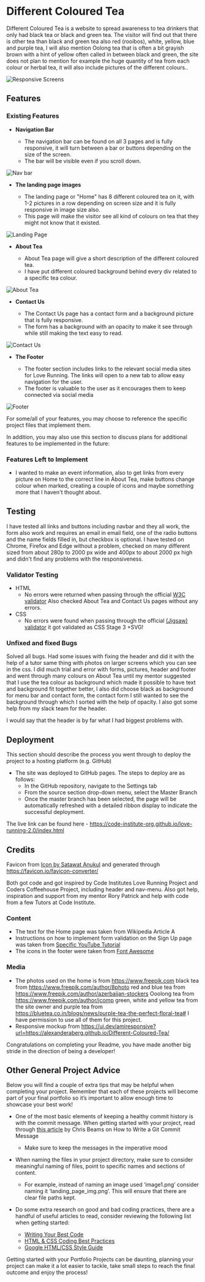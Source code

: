 # Different Coloured Tea

Different Coloured Tea is a website to spread awareness to tea drinkers that only had black tea or black and green tea.
The visitor will find out that there is other tea than black and green tea also red (rooibos), white, yellow, blue and purple tea, I will also mention Oolong tea that is often a bit grayish brown with a hint of yellow often called in between black and green, the site does not plan to mention for example the huge quantity of tea from each colour or herbal tea, it will also include pictures of the different colours..

<img src="assets/images/amiresponsive.png" alt="Responsive Screens">

## Features 

### Existing Features

- __Navigation Bar__

  - The navigation bar can be found on all 3 pages and is fully responsive, it will turn between a bar or buttons depending on the size of the screen.
  - The bar will be visible even if you scroll down. 

<img src="assets/images/navbar.png" alt="Nav bar">

- __The landing page images__

  - The landing page or "Home" has 8 different coloured tea on it, with 1-2 pictures in a row depending on screen size and it is fully responsive in image size also. 
  - This page will make the visitor see all kind of colours on tea that they might not know that it existed.

<img src="assets/images/landingpage.png" alt="Landing Page">

- __About Tea__

  - About Tea page will give a short description of the different coloured tea. 
  - I have put different coloured background behind every div related to a specific tea colour. 

<img src="assets/images/abouttea.png" alt="About Tea">

- __Contact Us__

  - The Contact Us page has a contact form and a background picture that is fully responsive. 
  - The form has a background with an opacity to make it see through while still making the text easy to read. 

<img src="assets/images/contactus.png" alt="Contact Us">

- __The Footer__ 

  - The footer section includes links to the relevant social media sites for Love Running. The links will open to a new tab to allow easy navigation for the user. 
  - The footer is valuable to the user as it encourages them to keep connected via social media

![Footer](https://github.com/lucyrush/readme-template/blob/master/media/love_running_footer.png)

For some/all of your features, you may choose to reference the specific project files that implement them.

In addition, you may also use this section to discuss plans for additional features to be implemented in the future:

### Features Left to Implement

- I wanted to make an event information, also to get links from every picture on Home to the correct line in About Tea, make buttons change colour when marked, creating a couple of icons and maybe something more that I haven't thought about.

## Testing 

I have tested all links and buttons including navbar and they all work, the form also work and requires an email in email field, one of the radio buttons and the name fields filled in, but checkbox is optional.
I have tested on Chrome, Firefox and Edge without a problem, checked on many different sized from about 280p to 2000 px wide and 400px to about 2000 px high and didn't find any problems with the responsiveness.


### Validator Testing 

- HTML
  - No errors were returned when passing through the official [W3C validator](https://alexanderaberg.github.io/Different-Coloured-Tea/index.html) Also checked About Tea and Contact Us pages without any errors.
- CSS
  - No errors were found when passing through the official [(Jigsaw) validator](https://jigsaw.w3.org/css-validator/validator?uri=https%3A%2F%2Falexanderaberg.github.io%2FDifferent-Coloured-Tea%2Findex.html&profile=css3svg&usermedium=all&warning=1&vextwarning=&lang=sv) it got validated as CSS Stage 3 +SVG!

### Unfixed and fixed Bugs

Solved all bugs.
Had some issues with fixing the header and did it with the help of a tutor same thing with photos on larger screens which you can see in the css.
I did much trial and error with forms, pictures, header and footer and went through many colours on About Tea until my mentor suggested that I use the tea colour as background which made it possible to have text and background fit together better, I also did choose black as background for menu bar and contact form, the contact form I still wanted to see the background through which I sorted with the help of opacity.
I also got some help from my slack team for the header.

I would say that the header is by far what I had biggest problems with.

## Deployment

This section should describe the process you went through to deploy the project to a hosting platform (e.g. GitHub) 

- The site was deployed to GitHub pages. The steps to deploy are as follows: 
  - In the GitHub repository, navigate to the Settings tab 
  - From the source section drop-down menu, select the Master Branch
  - Once the master branch has been selected, the page will be automatically refreshed with a detailed ribbon display to indicate the successful deployment. 

The live link can be found here - https://code-institute-org.github.io/love-running-2.0/index.html 


## Credits 

Favicon from  <a href="https://www.freepik.com/icon/herbal-tea_10812632#fromView=search&page=1&position=54&uuid=24e50b5d-d56e-4b71-a971-f5a242ddc937">Icon by Satawat Anukul</a> and generated through https://favicon.io/favicon-converter/ 

Both got code and got inspired by Code Institutes Love Running Project and Coders Coffeehouse Project, including header and nav-menu.
Also got help, inspiration and support from my mentor Rory Patrick and help with code from a few Tutors at Code Institute.

### Content 

- The text for the Home page was taken from Wikipedia Article A
- Instructions on how to implement form validation on the Sign Up page was taken from [Specific YouTube Tutorial](https://www.youtube.com/)
- The icons in the footer were taken from [Font Awesome](https://fontawesome.com/)

### Media

- The photos used on the home is from https://www.freepik.com black tea from https://www.freepik.com/author/8photo red and blue tea from https://www.freepik.com/author/azerbaijan-stockers Ooolong tea from https://www.freepik.com/author/jcomp green, white and yellow tea from the site owner and purple tea from https://bluetea.co.in/blogs/news/purple-tea-the-perfect-floral-tea# I have permission to use all of them for this project.
- Responsive mockup from https://ui.dev/amiresponsive?url=https://alexanderaberg.github.io/Different-Coloured-Tea/ 

Congratulations on completing your Readme, you have made another big stride in the direction of being a developer! 

## Other General Project Advice

Below you will find a couple of extra tips that may be helpful when completing your project. Remember that each of these projects will become part of your final portfolio so it’s important to allow enough time to showcase your best work! 

- One of the most basic elements of keeping a healthy commit history is with the commit message. When getting started with your project, read through [this article](https://chris.beams.io/posts/git-commit/) by Chris Beams on How to Write  a Git Commit Message 
  - Make sure to keep the messages in the imperative mood 

- When naming the files in your project directory, make sure to consider meaningful naming of files, point to specific names and sections of content.
  - For example, instead of naming an image used ‘image1.png’ consider naming it ‘landing_page_img.png’. This will ensure that there are clear file paths kept. 

- Do some extra research on good and bad coding practices, there are a handful of useful articles to read, consider reviewing the following list when getting started:
  - [Writing Your Best Code](https://learn.shayhowe.com/html-css/writing-your-best-code/)
  - [HTML & CSS Coding Best Practices](https://medium.com/@inceptiondj.info/html-css-coding-best-practice-fadb9870a00f)
  - [Google HTML/CSS Style Guide](https://google.github.io/styleguide/htmlcssguide.html#General)

Getting started with your Portfolio Projects can be daunting, planning your project can make it a lot easier to tackle, take small steps to reach the final outcome and enjoy the process! 